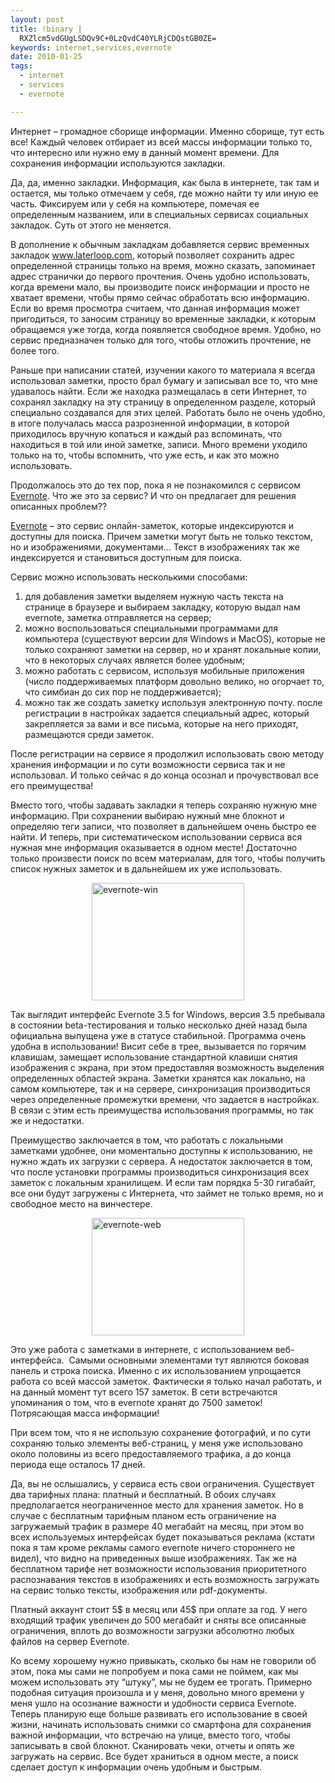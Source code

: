 ```yaml
--- 
layout: post
title: !binary |
  RXZlcm5vdGUgLSDQv9C+0LzQvdC40YLRjCDQstGB0ZE=
keywords: internet,services,evernote
date: 2010-01-25
tags:
  - internet
  - services
  - evernote

---
```

Интернет – громадное сборище информации. Именно сборище, тут есть все! Каждый человек отбирает из всей массы информации только то, что интересно или нужно ему в данный момент времени. Для сохранения информации используются закладки.

Да, да, именно закладки. Информация, как была в интернете, так там и остается, мы только отмечаем у себя, где можно найти ту или иную ее часть. Фиксируем или у себя на компьютере, помечая ее определенным названием, или в специальных сервисах социальных закладок. Суть от этого не меняется.

В дополнение к обычным закладкам добавляется сервис временных закладок <a href="http://www.laterloop.com" rel="nofollow">www.laterloop.com</a>, который позволяет сохранить адрес определенной страницы только на время, можно сказать, запоминает адрес странички до первого прочтения. Очень удобно использовать, когда времени мало, вы производите поиск информации и просто не хватает времени, чтобы прямо сейчас обработать всю информацию. Если во время просмотра считаем, что данная информация может пригодиться, то заносим страницу во временные закладки, к которым обращаемся уже тогда, когда появляется свободное время. Удобно, но сервис предназначен только для того, чтобы отложить прочтение, не более того.

Раньше при написании статей, изучении какого то материала я всегда использовал заметки, просто брал бумагу и записывал все то, что мне удавалось найти. Если же находка размещалась в сети Интернет, то сохранял закладку на эту страницу в определенном разделе, который специально создавался для этих целей. Работать было не очень удобно, в итоге получалась масса разрозненной информации, в которой приходилось вручную копаться и каждый раз вспоминать, что находиться в той или иной заметке, записи. Много времени уходило только на то, чтобы вспомнить, что уже есть, и как это можно использовать.

Продолжалось это до тех пор, пока я не познакомился с сервисом <a href="http://www.evernote.com" rel="nofollow">Evernote</a>. Что же это за сервис? И что он предлагает для решения описанных проблем??

<a href="http://www.evernote.com" rel="nofollow">Evernote</a> – это сервис онлайн-заметок, которые индексируются и доступны для поиска. Причем заметки могут быть не только текстом, но и изображениями, документами… Текст в изображениях так же индексируется и становиться доступным для поиска.

Сервис можно использовать несколькими способами:
<ol>
	<li>для добавления заметки выделяем нужную часть текста на странице в браузере и выбираем закладку, которую выдал нам evernote, заметка отправляется на сервер;</li>
	<li>можно воспользоваться специальными программами для компьютера (существуют версии для Windows и MacOS), которые не только сохраняют заметки на сервер, но и хранят локальные копии, что в некоторых случаях является более удобным;</li>
	<li>можно работать с сервисом, используя мобильные приложения (число поддерживаемых платформ довольно велико, но огорчает то, что симбиан до сих пор не поддерживается);</li>
	<li>можно так же создать заметку используя электронную почту. после регистрации в настройках задается специальный адрес, который закрепляется за вами и все письма, которые на него приходят, размещаются среди заметок.</li>
</ol>
После регистрации на сервисе я продолжил использовать свою методу хранения информации и по сути возможности сервиса так и не использовал. И только сейчас я до конца осознал и прочувствовал все его преимущества!

Вместо того, чтобы задавать закладки я теперь сохраняю нужную мне информацию. При сохранении выбираю нужный мне блокнот и определяю теги записи, что позволяет в дальнейшем очень быстро ее найти. И теперь, при систематическом использовании сервиса вся нужная мне информация оказывается в одном месте! Достаточно только произвести поиск по всем материалам, для того, чтобы получить список нужных заметок и в дальнейшем их уже использовать.

<a href="http://static.juev.ru/2010/01/evernotewin.jpg"><img style="display: block; float: none; margin-left: auto; margin-right: auto; border: 0px;" title="evernote-win" src="http://static.juev.ru/2010/01/evernotewin_thumb.jpg" border="0" alt="evernote-win" width="244" height="188" /></a>

Так выглядит интерфейс Evernote 3.5 for Windows, версия 3.5 пребывала в состоянии beta-тестирования и только несколько дней назад была официальна выпущена уже в статусе стабильной. Программа очень удобна в использовании! Висит себе в трее, вызывается по горячим клавишам, замещает использование стандартной клавиши снятия изображения с экрана, при этом предоставляя возможность выделения определенных областей экрана. Заметки хранятся как локально, на самом компьютере, так и на сервере, синхронизация производиться через определенные промежутки времени, что задается в настройках. В связи с этим есть преимущества использования программы, но так же и недостатки.

Преимущество заключается в том, что работать с локальными заметками удобнее, они моментально доступны к использованию, не нужно ждать их загрузки с сервера. А недостаток заключается в том, что после установки программы производиться синхронизация всех заметок с локальным хранилищем. И если там порядка 5-30 гигабайт, все они будут загружены с Интернета, что займет не только время, но и свободное место на винчестере.

<a href="http://static.juev.ru/2010/01/evernoteweb.png"><img style="display: block; float: none; margin-left: auto; margin-right: auto; border: 0px;" title="evernote-web" src="http://static.juev.ru/2010/01/evernoteweb_thumb.png" border="0" alt="evernote-web" width="244" height="188" /></a>

Это уже работа с заметками в интернете, с использованием веб-интерфейса.  Самыми основными элементами тут являются боковая панель и строка поиска. Именно с их использованием упрощается работа со всей массой заметок. Фактически я только начал работать, и на данный момент тут всего 157 заметок. В сети встречаются упоминания о том, что в evernote хранят до 7500 заметок! Потрясающая масса информации!

При всем том, что я не использую сохранение фотографий, и по сути сохраняю только элементы веб-страниц, у меня уже использовано около половины из всего предоставляемого трафика, а до конца периода еще осталось 17 дней.

Да, вы не ослышались, у сервиса есть свои ограничения. Существует два тарифных плана: платный и бесплатный. В обоих случаях предполагается неограниченное место для хранения заметок. Но в случае с бесплатным тарифным планом есть ограничение на загружаемый трафик в размере 40 мегабайт на месяц, при этом во всех используемых интерфейсах будет показываться реклама (кстати пока я там кроме рекламы самого evernote ничего стороннего не видел), что видно на приведенных выше изображениях. Так же на бесплатном тарифе нет возможности использования приоритетного распознавания текстов в изображениях и есть возможность загружать на сервис только тексты, изображения или pdf-документы.

Платный аккаунт стоит 5$ в месяц или 45$ при оплате за год. У него входящий трафик увеличен до 500 мегабайт и сняты все описанные ограничения, вплоть до возможности загрузки абсолютно любых файлов на сервер Evernote.

Ко всему хорошему нужно привыкать, сколько бы нам не говорили об этом, пока мы сами не попробуем и пока сами не поймем, как мы можем использовать эту “штуку”, мы не будем ее трогать. Примерно подобная ситуация произошла и у меня, довольно много времени у меня ушло на осознание важности и удобности сервиса Evernote. Теперь планирую еще больше развивать его использование в своей жизни, начинать использовать снимки со смартфона для сохранения важной информации, что встречаю на улице, вместо того, чтобы записывать в свой блокнот. Сканировать чеки, отчеты и опять же загружать на сервис. Все будет храниться в одном месте, а поиск сделает доступ к информации очень удобным и быстрым.
